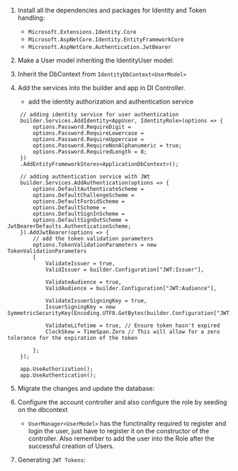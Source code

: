 1. Install all the dependencies and packages for Identity and Token handling:
    * `Microsoft.Extensions.Identity.Core`
    * `Microsoft.AspNetCore.Identity.EntityFrameworkCore`
    * `Microsoft.AspNetCore.Authentication.JwtBearer`

2. Make a User model inheriting the IdentityUser model:

3. Inherit the DbContext from `IdentityDbContext<UserModel>`

4. Add the services into the builder and app in DI Controller.
    * add the identity authorization and authentication service 
```
    // adding identity service for user authentication
    builder.Services.AddIdentity<AppUser, IdentityRole>(options => {
        options.Password.RequireDigit = 
        options.Password.RequireLowercase = 
        options.Password.RequireUppercase = 
        options.Password.RequireNonAlphanumeric = true;
        options.Password.RequiredLength = 8;
    })
    .AddEntityFrameworkStores<ApplicationDbContext>();

    // adding authentication service with JWt
    builder.Services.AddAuthentication(options => {
        options.DefaultAuthenticateScheme = 
        options.DefaultChallengeScheme = 
        options.DefaultForbidScheme =
        options.DefaultScheme = 
        options.DefaultSignInScheme = 
        options.DefaultSignOutScheme = JwtBearerDefaults.AuthenticationScheme;
    }).AddJwtBearer(options => {
        // add the token validation parameters
        options.TokenValidationParameters = new TokenValidationParameters
        {
            ValidateIssuer = true,
            ValidIssuer = builder.Configuration["JWT:Issuer"],

            ValidateAudience = true,
            ValidAudience = builder.Configuration["JWT:Audience"],
            
            ValidateIssuerSigningKey = true,
            IssuerSigningKey = new SymmetricSecurityKey(Encoding.UTF8.GetBytes(builder.Configuration["JWT:Signingkey"])),

            ValidateLifetime = true, // Ensure token hasn't expired
            ClockSkew = TimeSpan.Zero // This will allow for a zero tolerance for the expiration of the token
        
        };
    });

    app.UseAuthorization();
    app.UseAuthentication();
```

5. Migrate the changes and update the database:

6. Configure the account controller and also configure the role by seeding on the dbcontext
    * `UserManager<UserModel>` has the functinality required to register and login the user, just have to register it on the constructor of the controller. Also remember to add the user into the Role after the successful creation of Users.

7. Generating `JWT Tokens`: 